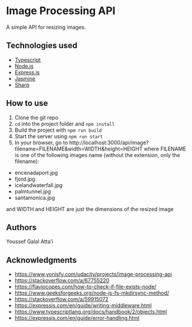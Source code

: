 # Image Processing API

A simple API for resizing images.

## Technologies used

- [Typescript](https://www.typescriptlang.org/)
- [Node.js](https://nodejs.org/en/)
- [Express.js](https://expressjs.com/)
- [Jasmine](https://jasmine.github.io/)
- [Sharp](https://sharp.pixelplumbing.com/)

## How to use

1. Clone the git repo
2. `cd` into the project folder and `npm install`
3. Build the project with `npm run build`
4. Start the server using `npm run start`
5. In your browser, go to http://localhost:3000/api/image?filename=FILENAME&width=WIDTH&height=HEIGHT
where FILENAME is one of the following images name (without the extension, only the filename): 
  - encenadaport.jpg
  - fjord.jpg
  - icelandwaterfall.jpg
  - palmtunnel.jpg
  - santamonica.jpg
 
and WIDTH and HEIGHT are just the dimensions of the resized image

## Authors

Youssef Galal Atta'i

## Acknowledgments
- https://www.yonisfy.com/udacity/projects/image-processing-api
- https://stackoverflow.com/a/67755220
- https://flaviocopes.com/how-to-check-if-file-exists-node/
- https://www.geeksforgeeks.org/node-js-fs-mkdirsync-method/
- https://stackoverflow.com/a/59915072
- https://expressjs.com/en/guide/writing-middleware.html
- https://www.typescriptlang.org/docs/handbook/2/objects.html
- https://expressjs.com/en/guide/error-handling.html
